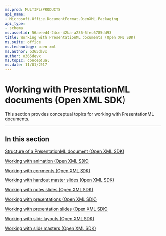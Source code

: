 ```yaml
---
ms.prod: MULTIPLEPRODUCTS
api_name:
- Microsoft.Office.DocumentFormat.OpenXML.Packaging
api_type:
- schema
ms.assetid: 56aeeed4-24ce-42ba-a236-6fec6785dd93
title: Working with PresentationML documents (Open XML SDK)
ms.suite: office
ms.technology: open-xml
ms.author: o365devx
author: o365devx
ms.topic: conceptual
ms.date: 11/01/2017
---
```

# Working with PresentationML documents (Open XML SDK)

This section provides conceptual topics for working with PresentationML
documents.


--------------------------------------------------------------------------------
## In this section 
[Structure of a PresentationML document (Open XML SDK)](structure-of-a-presentationml-document.md)  

[Working with animation (Open XML SDK)](working-with-animation.md)  

[Working with comments (Open XML SDK)](working-with-comments.md)  

[Working with handout master slides (Open XML SDK)](working-with-handout-master-slides.md)  

[Working with notes slides (Open XML SDK)](working-with-notes-slides.md)  

[Working with presentations (Open XML SDK)](working-with-presentations.md)  

[Working with presentation slides (Open XML SDK)](working-with-presentation-slides.md)  

[Working with slide layouts (Open XML SDK)](working-with-slide-layouts.md)  

[Working with slide masters (Open XML SDK)](working-with-slide-masters.md)  
